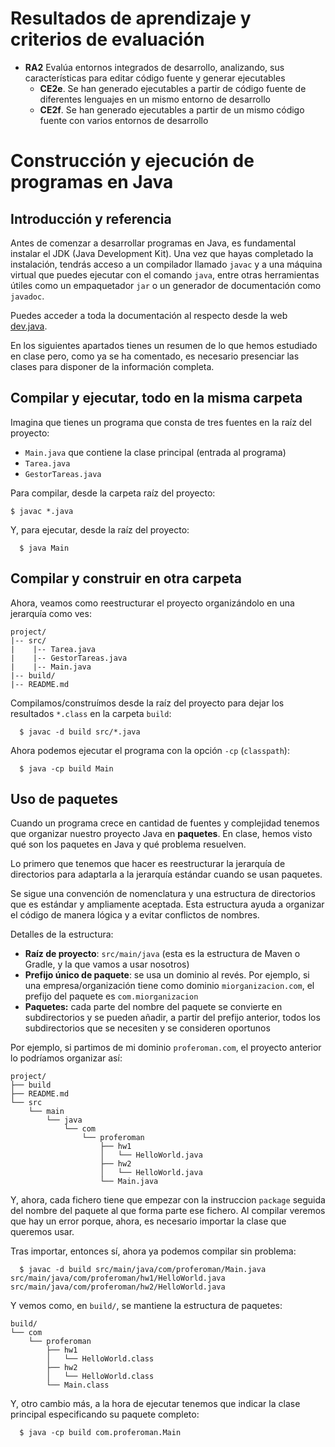 # Resultados de aprendizaje y criterios de evaluación

- **RA2** Evalúa entornos integrados de desarrollo, analizando, sus características para editar código fuente y generar ejecutables
  - **CE2e**. Se han generado ejecutables a partir de código fuente de diferentes lenguajes en un mismo entorno de desarrollo
  - **CE2f**. Se han generado ejecutables a partir de un mismo código fuente con varios entornos de desarrollo
  
# Construcción y ejecución de programas en Java

## Introducción y referencia

Antes de comenzar a desarrollar programas en Java, es fundamental instalar el JDK (Java Development Kit). Una vez que hayas completado la instalación, tendrás acceso a un compilador llamado `javac` y a una máquina virtual que puedes ejecutar con el comando `java`, entre otras herramientas útiles como un empaquetador `jar` o un generador de documentación como `javadoc`.

Puedes acceder a toda la documentación al respecto desde la web [dev.java](https://dev.java/learn/).

En los siguientes apartados tienes un resumen de lo que hemos estudiado en clase pero, como ya se ha comentado, es necesario presenciar las clases para disponer de la información completa.

## Compilar y ejecutar, todo en la misma carpeta

Imagina que tienes un programa que consta de tres fuentes en la raíz del proyecto:

- `Main.java` que contiene la clase principal (entrada al programa)
- `Tarea.java`
- `GestorTareas.java`

Para compilar, desde la carpeta raíz del proyecto:

```shell
$ javac *.java
```

Y, para ejecutar, desde la raíz del proyecto:

```shell
  $ java Main
```

## Compilar y construir en otra carpeta

Ahora, veamos como reestructurar el proyecto organizándolo en una jerarquía como ves:

```shell
project/
|-- src/
|    |-- Tarea.java
|    |-- GestorTareas.java
|    |-- Main.java
|-- build/
|-- README.md
```

Compilamos/construímos desde la raíz del proyecto para dejar los resultados `*.class` en la carpeta `build`:

```shell
  $ javac -d build src/*.java
```

Ahora podemos ejecutar el programa con la opción `-cp` (`classpath`):

```shell
  $ java -cp build Main
```

## Uso de paquetes

Cuando un programa crece en cantidad de fuentes y complejidad tenemos que organizar nuestro proyecto Java en **paquetes**. En clase, hemos visto qué son los paquetes en Java y qué problema resuelven.

Lo primero que tenemos que hacer es reestructurar la jerarquía de directorios para adaptarla a la jerarquía estándar cuando se usan paquetes.

Se sigue una convención de nomenclatura y una estructura de directorios que es estándar y ampliamente aceptada. Esta estructura ayuda a organizar el código de manera lógica y a evitar conflictos de nombres.

Detalles de la estructura:
- **Raíz de proyecto**: `src/main/java` (esta es la estructura de Maven o Gradle, y la que vamos a usar nosotros)
- **Prefijo único de paquete**: se usa un dominio al revés. Por ejemplo, si una empresa/organización tiene como dominio `miorganizacion.com`, el prefijo del paquete es `com.miorganizacion`
- **Paquetes:** cada parte del nombre del paquete se convierte en subdirectorios y se pueden añadir, a partir del prefijo anterior, todos los subdirectorios que se necesiten y se consideren oportunos

Por ejemplo, si partimos de mi dominio `proferoman.com`, el proyecto anterior lo podríamos organizar así:

```shell
project/
├── build
├── README.md
└── src
    └── main
        └── java
            └── com
                └── proferoman
                    ├── hw1
                    │   └── HelloWorld.java
                    ├── hw2
                    │   └── HelloWorld.java
                    └── Main.java
```

Y, ahora, cada fichero tiene que empezar con la instruccion `package` seguida del nombre del paquete al que forma parte ese fichero. Al compilar veremos que hay un error porque, ahora, es necesario importar la clase que queremos usar.

Tras importar, entonces sí, ahora ya podemos compilar sin problema:

```shell
  $ javac -d build src/main/java/com/proferoman/Main.java src/main/java/com/proferoman/hw1/HelloWorld.java src/main/java/com/proferoman/hw2/HelloWorld.java
```

Y vemos como, en `build/`, se mantiene la estructura de paquetes:

```shell
build/
└── com
    └── proferoman
        ├── hw1
        │   └── HelloWorld.class
        ├── hw2
        │   └── HelloWorld.class
        └── Main.class
```

Y, otro cambio más, a la hora de ejecutar tenemos que indicar la clase principal especificando su paquete completo:

```shell
  $ java -cp build com.proferoman.Main
```
